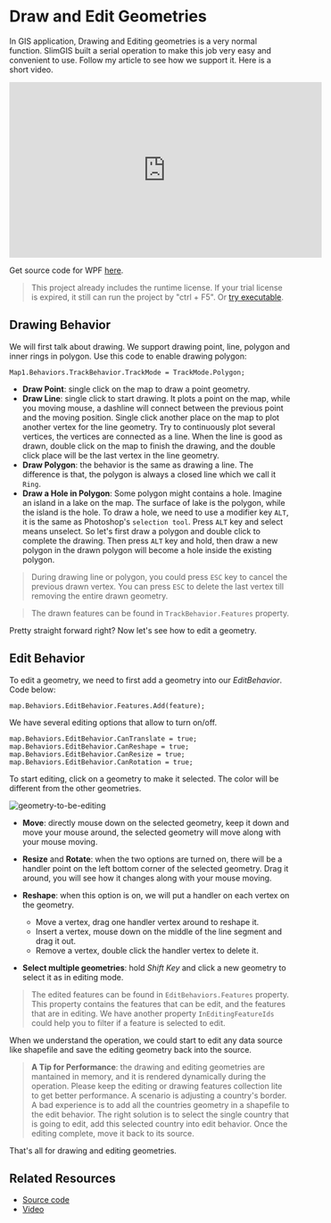 # Draw and Edit Geometries

In GIS application, Drawing and Editing geometries is a very normal function. SlimGIS built a serial operation to make this job very easy and convenient to use. Follow my article to see how we support it. Here is a short video.

<iframe width="560" height="315" src="https://www.youtube.com/embed/CRxryzTTZi0" frameborder="0" allowfullscreen></iframe>

Get source code for WPF [here](https://github.com/SlimGIS/TrackAndEdit-WPF).

> This project already includes the runtime license. If your trial license is expired, it still can run the project by "ctrl + F5". Or [try executable](https://github.com/SlimGIS/TrackAndEdit-WPF/releases). 

## Drawing Behavior
We will first talk about drawing. We support drawing point, line, polygon and inner rings in polygon. Use this code to enable drawing polygon:

```
Map1.Behaviors.TrackBehavior.TrackMode = TrackMode.Polygon;
```

- __Draw Point__: single click on the map to draw a point geometry.
- __Draw Line__: single click to start drawing. It plots a point on the map, while you moving mouse, a dashline will connect between the previous point and the moving position. Single click another place on the map to plot another vertex for the line geometry. Try to continuously plot several vertices, the vertices are connected as a line. When the line is good as drawn, double click on the map to finish the drawing, and the double click place will be the last vertex in the line geometry.
- __Draw Polygon__: the behavior is the same as drawing a line. The difference is that, the polygon is always a closed line which we call it `Ring`. 
- __Draw a Hole in Polygon__: Some polygon might contains a hole. Imagine an island in a lake on the map. The surface of lake is the polygon, while the island is the hole. To draw a hole, we need to use a modifier key `ALT`, it is the same as Photoshop's `selection tool`. Press `ALT` key and select means unselect. So let's first draw a polygon and double click to complete the drawing. Then press `ALT` key and hold, then draw a new polygon in the drawn polygon will become a hole inside the existing polygon.

> During drawing line or polygon, you could press `ESC` key to cancel the previous drawn vertex. You can press `ESC` to delete the last vertex till removing the entire drawn geometry.   

> The drawn features can be found in `TrackBehavior.Features` property.

Pretty straight forward right? Now let's see how to edit a geometry.

## Edit Behavior
To edit a geometry, we need to first add a geometry into our _EditBehavior_. Code below:
```
map.Behaviors.EditBehavior.Features.Add(feature);
```

We have several editing options that allow to turn on/off.
```
map.Behaviors.EditBehavior.CanTranslate = true;
map.Behaviors.EditBehavior.CanReshape = true;
map.Behaviors.EditBehavior.CanResize = true;
map.Behaviors.EditBehavior.CanRotation = true;
```

To start editing, click on a geometry to make it selected. The color will be different from the other geometries.

![geometry-to-be-editing](https://github.com/SlimGIS/TrackAndEdit-WPF/blob/master/Images/edit-selected.png?raw=true)

- __Move__: directly mouse down on the selected geometry, keep it down and move your mouse around, the selected geometry will move along with your mouse moving.
- __Resize__ and __Rotate__: when the two options are turned on, there will be a handler point on the left bottom corner of the selected geometry. Drag it around, you will see how it changes along with your mouse moving.
- __Reshape__: when this option is on, we will put a handler on each vertex on the geometry. 
    - Move a vertex, drag one handler vertex around to reshape it. 
    - Insert a vertex, mouse down on the middle of the line segment and drag it out. 
    - Remove a vertex, double click the handler vertex to delete it.

- __Select multiple geometries__: hold _Shift Key_ and click a new geometry to select it as in editing mode.

> The edited features can be found in `EditBehaviors.Features` property. This property contains the features that can be edit, and the features that are in editing. We have another property `InEditingFeatureIds` could help you to filter if a feature is selected to edit.

When we understand the operation, we could start to edit any data source like shapefile and save the editing geometry back into the source.

> __A Tip for Performance__: the drawing and editing geometries are mantained in memory, and it is rendered dynamically during the operation. Please keep the editing or drawing features collection lite to get better performance. A scenario is adjusting a country's border. A bad experience is to add all the countries geometry in a shapefile to the edit behavior. The right solution is to select the single country that is going to edit, add this selected country into edit behavior. Once the editing complete, move it back to its source.

That's all for drawing and editing geometries.

## Related Resources
- [Source code](https://github.com/SlimGIS/TrackAndEdit-WPF)
- [Video](https://www.youtube.com/watch?v=CRxryzTTZi0)
